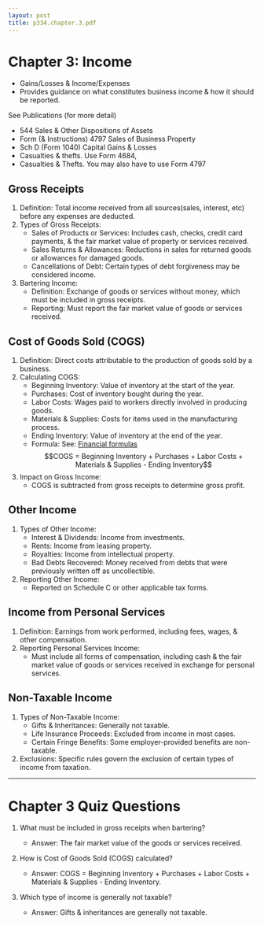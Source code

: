 ```yaml
---
layout: post
title: p334.chapter.3.pdf
--- 
```


# Chapter 3: Income

- Gains/Losses & Income/Expenses
- Provides guidance on what constitutes business income & how it should be reported.

See Publications (for more detail)

- 544 Sales & Other Dispositions of Assets
- Form (& Instructions) 4797 Sales of Business Property
- Sch D (Form 1040) Capital Gains & Losses
- Casualties & thefts. Use Form 4684, 
- Casualties & Thefts. You may also have to use Form 4797

## Gross Receipts

1. Definition: Total income received from all sources(sales, interest, etc) before any expenses are deducted.
2. Types of Gross Receipts:
   - Sales of Products or Services: Includes cash, checks, credit card payments, & the fair market value of property or services received.
   - Sales Returns & Allowances: Reductions in sales for returned goods or allowances for damaged goods.
   - Cancellations of Debt: Certain types of debt forgiveness may be considered income.
3. Bartering Income:
   - Definition: Exchange of goods or services without money, which must be included in gross receipts.
   - Reporting: Must report the fair market value of goods or services received.

## Cost of Goods Sold (COGS)

1. Definition: Direct costs attributable to the production of goods sold by a business.
2. Calculating COGS:
   - Beginning Inventory: Value of inventory at the start of the year.
   - Purchases: Cost of inventory bought during the year.
   - Labor Costs: Wages paid to workers directly involved in producing goods.
   - Materials & Supplies: Costs for items used in the manufacturing process.
   - Ending Inventory: Value of inventory at the end of the year.
   - Formula:  See: [Financial formulas](https://mcc-us.github.io/bookkeeping/2023-12-24-Financial-Ratios.html)
$$COGS = Beginning Inventory + Purchases + Labor Costs + Materials & Supplies - Ending Inventory$$
1. Impact on Gross Income:
   - COGS is subtracted from gross receipts to determine gross profit.

## Other Income

1. Types of Other Income:
   - Interest & Dividends: Income from investments.
   - Rents: Income from leasing property.
   - Royalties: Income from intellectual property.
   - Bad Debts Recovered: Money received from debts that were previously written off as uncollectible.
2. Reporting Other Income:
   - Reported on Schedule C or other applicable tax forms.

## Income from Personal Services

1. Definition: Earnings from work performed, including fees, wages, & other compensation.
2. Reporting Personal Services Income:
   - Must include all forms of compensation, including cash & the fair market value of goods or services received in exchange for personal services.

## Non-Taxable Income

1. Types of Non-Taxable Income:
   - Gifts & Inheritances: Generally not taxable.
   - Life Insurance Proceeds: Excluded from income in most cases.
   - Certain Fringe Benefits: Some employer-provided benefits are non-taxable.
2. Exclusions: Specific rules govern the exclusion of certain types of income from taxation.

---

# Chapter 3 Quiz Questions

1. What must be included in gross receipts when bartering?
   - Answer: The fair market value of the goods or services received.

2. How is Cost of Goods Sold (COGS) calculated?
   - Answer: COGS = Beginning Inventory + Purchases + Labor Costs + Materials & Supplies - Ending Inventory.

3. Which type of income is generally not taxable?
   - Answer: Gifts & inheritances are generally not taxable.
